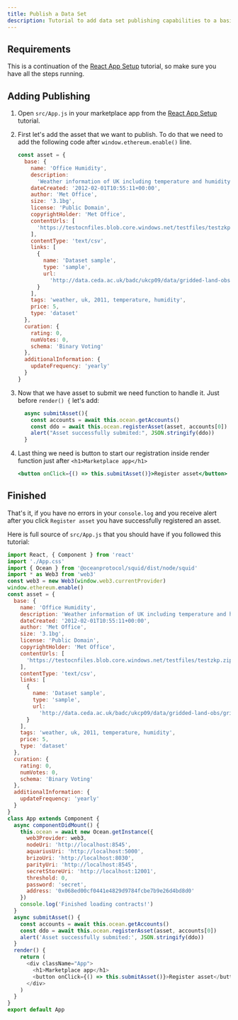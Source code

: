 ```yaml
---
title: Publish a Data Set
description: Tutorial to add data set publishing capabilities to a basic React app.
---
```


## Requirements

This is a continuation of the [React App Setup](/tutorials/react-setup) tutorial, so make sure you have all the steps running.

## Adding Publishing

1. Open `src/App.js` in your marketplace app from the [React App Setup](/tutorials/react-setup) tutorial.
2. First let's add the asset that we want to publish. To do that we need to add the following code after `window.ethereum.enable()` line.

   ```javascript
   const asset = {
     base: {
       name: 'Office Humidity',
       description:
         'Weather information of UK including temperature and humidity',
       dateCreated: '2012-02-01T10:55:11+00:00',
       author: 'Met Office',
       size: '3.1bg',
       license: 'Public Domain',
       copyrightHolder: 'Met Office',
       contentUrls: [
         'https://testocnfiles.blob.core.windows.net/testfiles/testzkp.zip'
       ],
       contentType: 'text/csv',
       links: [
         {
           name: 'Dataset sample',
           type: 'sample',
           url:
             'http://data.ceda.ac.uk/badc/ukcp09/data/gridded-land-obs/gridded-land-obs-daily/'
         }
       ],
       tags: 'weather, uk, 2011, temperature, humidity',
       price: 5,
       type: 'dataset'
     },
     curation: {
       rating: 0,
       numVotes: 0,
       schema: 'Binary Voting'
     },
     additionalInformation: {
       updateFrequency: 'yearly'
     }
   }
   ```

3. Now that we have asset to submit we need function to handle it. Just before `render() {` let's add:

   ```javascript
     async submitAsset(){
       const accounts = await this.ocean.getAccounts()
       const ddo = await this.ocean.registerAsset(asset, accounts[0])
       alert("Asset successfully submited:", JSON.stringify(ddo))
     }
   ```

4. Last thing we need is button to start our registration inside render function just after `<h1>Marketplace app</h1>`

   ```jsx
   <button onClick={() => this.submitAsset()}>Register asset</button>
   ```

## Finished

That's it, if you have no errors in your `console.log` and you receive alert after you click `Register asset` you have successfully registered an asset.

Here is full source of `src/App.js` that you should have if you followed this tutorial:

```javascript
import React, { Component } from 'react'
import './App.css'
import { Ocean } from '@oceanprotocol/squid/dist/node/squid'
import * as Web3 from 'web3'
const web3 = new Web3(window.web3.currentProvider)
window.ethereum.enable()
const asset = {
  base: {
    name: 'Office Humidity',
    description: 'Weather information of UK including temperature and humidity',
    dateCreated: '2012-02-01T10:55:11+00:00',
    author: 'Met Office',
    size: '3.1bg',
    license: 'Public Domain',
    copyrightHolder: 'Met Office',
    contentUrls: [
      'https://testocnfiles.blob.core.windows.net/testfiles/testzkp.zip'
    ],
    contentType: 'text/csv',
    links: [
      {
        name: 'Dataset sample',
        type: 'sample',
        url:
          'http://data.ceda.ac.uk/badc/ukcp09/data/gridded-land-obs/gridded-land-obs-daily/'
      }
    ],
    tags: 'weather, uk, 2011, temperature, humidity',
    price: 5,
    type: 'dataset'
  },
  curation: {
    rating: 0,
    numVotes: 0,
    schema: 'Binary Voting'
  },
  additionalInformation: {
    updateFrequency: 'yearly'
  }
}
class App extends Component {
  async componentDidMount() {
    this.ocean = await new Ocean.getInstance({
      web3Provider: web3,
      nodeUri: 'http://localhost:8545',
      aquariusUri: 'http://localhost:5000',
      brizoUri: 'http://localhost:8030',
      parityUri: 'http://localhost:8545',
      secretStoreUri: 'http://localhost:12001',
      threshold: 0,
      password: 'secret',
      address: '0x068ed00cf0441e4829d9784fcbe7b9e26d4bd8d0'
    })
    console.log('Finished loading contracts!')
  }
  async submitAsset() {
    const accounts = await this.ocean.getAccounts()
    const ddo = await this.ocean.registerAsset(asset, accounts[0])
    alert('Asset successfully submited:', JSON.stringify(ddo))
  }
  render() {
    return (
      <div className="App">
        <h1>Marketplace app</h1>
        <button onClick={() => this.submitAsset()}>Register asset</button>
      </div>
    )
  }
}
export default App
```
